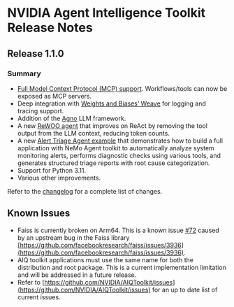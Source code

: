 <!--
SPDX-FileCopyrightText: Copyright (c) 2025, NVIDIA CORPORATION & AFFILIATES. All rights reserved.
SPDX-License-Identifier: Apache-2.0

Licensed under the Apache License, Version 2.0 (the "License");
you may not use this file except in compliance with the License.
You may obtain a copy of the License at

http://www.apache.org/licenses/LICENSE-2.0

Unless required by applicable law or agreed to in writing, software
distributed under the License is distributed on an "AS IS" BASIS,
WITHOUT WARRANTIES OR CONDITIONS OF ANY KIND, either express or implied.
See the License for the specific language governing permissions and
limitations under the License.
-->

# NVIDIA Agent Intelligence Toolkit Release Notes

## Release 1.1.0
### Summary
* [Full Model Context Protocol (MCP) support](https://github.com/NVIDIA/NeMo-Agent-Toolkit/blob/v1.1.0/docs/source/workflows/mcp/index.md). Workflows/tools can now be exposed as MCP servers.
* Deep integration with [Weights and Biases’ Weave](https://github.com/NVIDIA/NeMo-Agent-Toolkit/blob/v1.1.0/docs/source/workflows/observe/observe-workflow-with-weave.md) for logging and tracing support.
* Addition of the [Agno](https://github.com/NVIDIA/NeMo-Agent-Toolkit/blob/v1.1.0/examples/agno_personal_finance/README.md) LLM framework.
* A new [ReWOO agent](https://github.com/NVIDIA/NeMo-Agent-Toolkit/blob/v1.1.0/examples/agents/rewoo/README.md) that improves on ReAct by removing the tool output from the LLM context, reducing token counts.
* A new [Alert Triage Agent example](https://github.com/NVIDIA/NeMo-Agent-Toolkit/blob/v1.1.0/examples/alert_triage_agent/README.md) that demonstrates how to build a full application with NeMo Agent toolkit to automatically analyze system monitoring alerts, performs diagnostic checks using various tools, and generates structured triage reports with root cause categorization.
* Support for Python 3.11.
* Various other improvements.

Refer to the [changelog](https://github.com/NVIDIA/NeMo-Agent-Toolkit/blob/v1.1.0/CHANGELOG.md) for a complete list of changes.

## Known Issues
- Faiss is currently broken on Arm64. This is a known issue [#72](https://github.com/NVIDIA/AIQToolkit/issues/72) caused by an upstream bug in the Faiss library [https://github.com/facebookresearch/faiss/issues/3936](https://github.com/facebookresearch/faiss/issues/3936).
- AIQ toolkit applications must use the same name for both the distribution and root package. This is a current implementation limitation and will be addressed in a future release.
- Refer to [https://github.com/NVIDIA/AIQToolkit/issues](https://github.com/NVIDIA/AIQToolkit/issues) for an up to date list of current issues.
